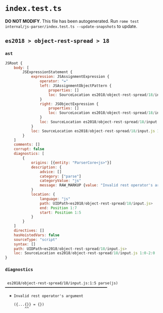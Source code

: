 # `index.test.ts`

**DO NOT MODIFY**. This file has been autogenerated. Run `rome test internal/js-parser/index.test.ts --update-snapshots` to update.

## `es2018 > object-rest-spread > 18`

### `ast`

```javascript
JSRoot {
	body: [
		JSExpressionStatement {
			expression: JSAssignmentExpression {
				operator: "="
				left: JSAssignmentObjectPattern {
					properties: []
					loc: SourceLocation es2018/object-rest-spread/18/input.js 1:1-1:8
				}
				right: JSObjectExpression {
					properties: []
					loc: SourceLocation es2018/object-rest-spread/18/input.js 1:11-1:13
				}
				loc: SourceLocation es2018/object-rest-spread/18/input.js 1:1-1:13
			}
			loc: SourceLocation es2018/object-rest-spread/18/input.js 1:0-1:14
		}
	]
	comments: []
	corrupt: false
	diagnostics: [
		{
			origins: [{entity: "ParserCore<js>"}]
			description: {
				advice: []
				category: ["parse"]
				categoryValue: "js"
				message: RAW_MARKUP {value: "Invalid rest operator's argument"}
			}
			location: {
				language: "js"
				path: UIDPath<es2018/object-rest-spread/18/input.js>
				end: Position 1:7
				start: Position 1:5
			}
		}
	]
	directives: []
	hasHoistedVars: false
	sourceType: "script"
	syntax: []
	path: UIDPath<es2018/object-rest-spread/18/input.js>
	loc: SourceLocation es2018/object-rest-spread/18/input.js 1:0-2:0
}
```

### `diagnostics`

```

 es2018/object-rest-spread/18/input.js:1:5 parse(js) ━━━━━━━━━━━━━━━━━━━━━━━━━━━━━━━━━━━━━━━━━━━━━━━

  ✖ Invalid rest operator's argument

    ({...{}} = {})
         ^^


```

